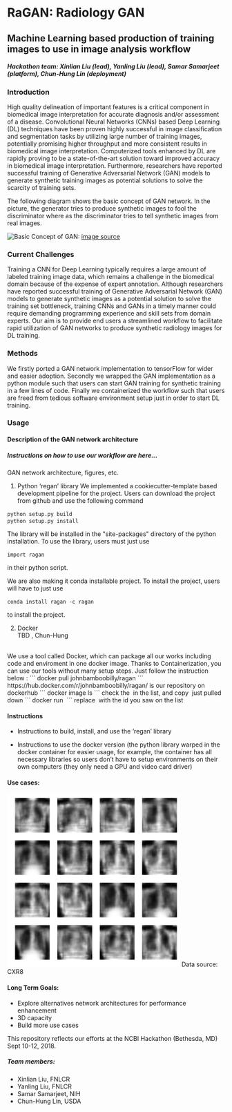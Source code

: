 # RaGAN: Radiology GAN

## Machine Learning based production of training images to use in image analysis workflow

##### Hackathon team: Xinlian Liu (lead), Yanling Liu (lead), Samar Samarjeet (platform), Chun-Hung Lin (deployment)

### Introduction

High quality delineation of important features is a critical component in biomedical image interpretation for accurate diagnosis and/or assessment of a disease. Convolutional Neural Networks (CNNs) based Deep Learning (DL) techniques have been proven highly successful in image classification and segmentation tasks by utilizing large number of training images, potentially promising higher throughput and more consistent results in biomedical image interpretation. Computerized tools enhanced by DL are rapidly proving to be a state-of-the-art solution toward improved accuracy in biomedical image interpretation. Furthermore, researchers have reported successful training of Generative Adversarial Network (GAN) models to generate synthetic training images as potential solutions to solve the scarcity of training sets.

The following diagram shows the basic concept of GAN network. In the picture, the generator tries to produce synthetic images to fool the discriminator where as the discriminator tries to tell synthetic images from real images. 


![Basic Concept of GAN:](https://mlnotebook.github.io/img/CNN/gan1.png)
[image source](https://mlnotebook.github.io/img/CNN/gan1.png)

### Current Challenges

Training a CNN for Deep Learning typically requires a large amount of labeled training image data, which remains a challenge in the biomedical domain because of the expense of expert annotation. Although researchers have reported successful training of Generative Adversarial Network (GAN) models to generate synthetic images as a potential solution to solve the training set bottleneck, training CNNs and GANs in a timely manner could require demanding programming experience and skill sets from domain experts. Our aim is to provide end users a streamlined workflow to facilitate rapid utilization of GAN networks to produce synthetic radiology images for DL training.

### Methods

We firstly ported a GAN network implementation to tensorFlow for wider and easier adoption.
Secondly we wrapped the GAN implementation as a python module such that users can start GAN training for synthetic training in a few lines of code.
Finally we containerized the workflow such that users are freed from tedious software environment setup just in order to start DL training.

### Usage

#### Description of the GAN network architecture

##### Instructions on how to use our workflow are here…

GAN network architecture, figures, etc.

1. Python ‘regan’ library
We implemented a cookiecutter-template based development pipeline for the project. Users can download the project from github and use the following command 
```
python setup.py build
python setup.py install
```

The library will be installed in the "site-packages" directory of the python installation.
To use the library, users must just use 

```
import ragan
```
in their python script.

We are also making it conda installable project. To install the project, users will have to just use
```
conda install ragan -c ragan
```
to install the project. 

2. Docker <br>
TBD , Chun-Hung
<br>
We use a tool called Docker, which can package all our works including code and enviroment in one docker image.
Thanks to Containerization, you can use our tools without many setup steps. Just follow the instruction below :
```
docker pull johnbamboobilly/ragan
```
https://hub.docker.com/r/johnbamboobilly/ragan/ is our repository on dockerhub
```
docker image ls
```
check the <IMAGE ID> in the list, and copy <IMAGE ID> just pulled down
```
docker run <IMAGE ID>
```
replace <IMAGE ID> with the id you saw on the list

#### Instructions

* Instructions to build, install, and use the ‘regan’ library

* Instructions to use the docker version (the python library warped in the docker container for easier usage, for example, the container has all necessary libraries so users don’t have to setup environments on their own computers (they only need a GPU and video card driver)

#### Use cases:

<img src="mnist_2500.png" width="400" height="400" />
Data source: CXR8

#### Long Term Goals:

* Explore alternatives network architectures for performance enhancement
* 3D capacity
* Build more use cases

This repository reflects our efforts at the NCBI Hackathon (Bethesda, MD) Sept 10-12, 2018. 


##### Team members:
* Xinlian Liu, FNLCR
* Yanling Liu, FNLCR
* Samar Samarjeet, NIH
* Chun-Hung Lin, USDA
